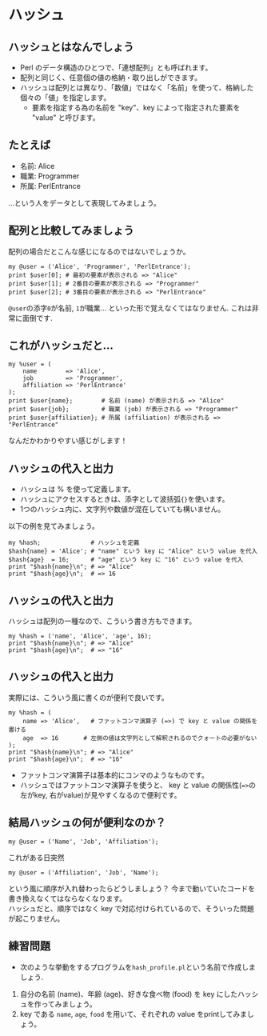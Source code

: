 # ハッシュ

## ハッシュとはなんでしょう
- Perl のデータ構造のひとつで、「連想配列」とも呼ばれます。
- 配列と同じく、任意個の値の格納・取り出しができます。
- ハッシュは配列とは異なり、「数値」ではなく「名前」を使って、格納した個々の「値」を指定します。
    - 要素を指定する為の名前を "key"、key によって指定された要素を "value" と呼びます。

## たとえば

- 名前: Alice
- 職業: Programmer
- 所属: PerlEntrance

...という人をデータとして表現してみましょう。

## 配列と比較してみましょう
配列の場合だとこんな感じになるのではないでしょうか。

    my @user = ('Alice', 'Programmer', 'PerlEntrance');
    print $user[0]; # 最初の要素が表示される => "Alice"
    print $user[1]; # 2番目の要素が表示される => "Programmer"
    print $user[2]; # 3番目の要素が表示される => "PerlEntrance"

`@user`の添字`0`が名前, `1`が職業... といった形で覚えなくてはなりません. これは非常に面倒です.

## これがハッシュだと...

    my %user = (
        name        => 'Alice',
        job         => 'Programmer',
        affiliation => 'PerlEntrance'
    );
    print $user{name};        # 名前 (name) が表示される => "Alice"
    print $user{job};         # 職業 (job) が表示される => "Programmer"
    print $user{affiliation}; # 所属 (affiliation) が表示される => "PerlEntrance"

なんだかわかりやすい感じがします！

## ハッシュの代入と出力
- ハッシュは % を使って定義します。
- ハッシュにアクセスするときは、添字として波括弧`{}`を使います。
- 1つのハッシュ内に、文字列や数値が混在していても構いません。

以下の例を見てみましょう。

    my %hash;              # ハッシュを定義
    $hash{name} = 'Alice'; # "name" という key に "Alice" という value を代入
    $hash{age}  = 16;      # "age" という key に "16" という value を代入
    print "$hash{name}\n"; # => "Alice"
    print "$hash{age}\n";  # => 16

## ハッシュの代入と出力
ハッシュは配列の一種なので、こういう書き方もできます。

    my %hash = ('name', 'Alice', 'age', 16);
    print "$hash{name}\n"; # => "Alice"
    print "$hash{age}\n";  # => "16"

## ハッシュの代入と出力
実際には、こういう風に書くのが便利で良いです。

    my %hash = (
        name => 'Alice',   # ファットコンマ演算子 (=>) で key と value の関係を書ける
        age  => 16       # 左側の値は文字列として解釈されるのでクォートの必要がない
    );
    print "$hash{name}\n"; # => "Alice"
    print "$hash{age}\n";  # => "16"

- ファットコンマ演算子は基本的にコンマのようなものです。
- ハッシュではファットコンマ演算子を使うと、 key と value の関係性(`=>`の左がkey, 右がvalue)が見やすくなるので便利です。

## 結局ハッシュの何が便利なのか？
    my @user = ('Name', 'Job', 'Affiliation');

これがある日突然

    my @user = ('Affiliation', 'Job', 'Name');

という風に順序が入れ替わったらどうしましょう？ 今まで動いていたコードを書き換えなくてはならなくなります。  
ハッシュだと、順序ではなく key で対応付けられているので、そういった問題が起こりません。

## 練習問題
- 次のような挙動をするプログラムを`hash_profile.pl`という名前で作成しましょう.
1. 自分の名前 (name)、年齢 (age)、好きな食べ物 (food) を key にしたハッシュを作ってみましょう。
2. key である `name`, `age`, `food` を用いて、それぞれの value をprintしてみましょう。
